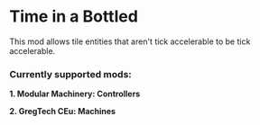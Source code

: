 # Time in a Bottled

This mod allows tile entities that aren't tick accelerable to be tick accelerable.


### Currently supported mods:

**1. Modular Machinery: Controllers**

**2. GregTech CEu: Machines**